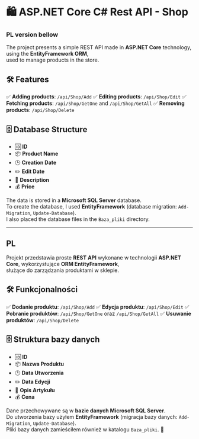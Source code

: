 # 🛍️ ASP.NET Core C# Rest API - Shop

### PL version bellow

The project presents a simple REST API made in **ASP.NET Core** technology, using the **EntityFramework ORM**,<br />
used to manage products in the store. <br />

## 🛠️ Features

✅ **Adding products**: `/api/Shop/Add`
✅ **Editing products**: `/api/Shop/Edit`
✅ **Fetching products**: `/api/Shop/GetOne` and `/api/Shop/GetAll`
✅ **Removing products**: `/api/Shop/Delete`

## 🗄️ Database Structure

- 🆔 **ID**
- 📦 **Product Name**
- 🕒 **Creation Date**
- ✏️ **Edit Date**
- 📝 **Description**
- 💰 **Price**

The data is stored in a **Microsoft SQL Server** database.<br />
To create the database, I used **EntityFramework** (database migration: `Add-Migration`, `Update-Database`).<br />
I also placed the database files in the `Baza_pliki` directory.

---

## PL

Projekt przedstawia proste **REST API** wykonane w technologii **ASP.NET Core**, wykorzystujące **ORM EntityFramework**,<br />
służące do zarządzania produktami w sklepie.<br />

## 🛠️ Funkcjonalności

✅ **Dodanie produktu**: `/api/Shop/Add`
✅ **Edycja produktu**: `/api/Shop/Edit`
✅ **Pobranie produktów**: `/api/Shop/GetOne` oraz `/api/Shop/GetAll`
✅ **Usuwanie produktów**: `/api/Shop/Delete`

## 🗄️ Struktura bazy danych

- 🆔 **ID**
- 📦 **Nazwa Produktu**
- 🕒 **Data Utworzenia**
- ✏️ **Data Edycji**
- 📝 **Opis Artykułu**
- 💰 **Cena**

Dane przechowywane są w **bazie danych Microsoft SQL Server**.<br />
Do utworzenia bazy użyłem **EntityFramework** (migracja bazy danych: `Add-Migration`, `Update-Database`).<br />
Pliki bazy danych zamieściłem również w katalogu `Baza_pliki`. 🚀

